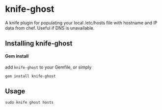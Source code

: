 knife-ghost
========
A knife plugin for populating your local /etc/hosts file with hostname and IP data from chef.
Useful if DNS is unavailable.


Installing knife-ghost
-------------------

#### Gem install

add `knife-ghost` to your Gemfile, or simply

    gem install knife-ghost

Usage
---------------

    sudo knife ghost hosts